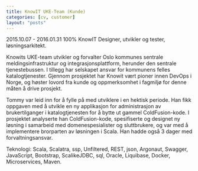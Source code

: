 ```yaml
---
title: KnowIT UKE-Team (Kunde)
categories: [cv, customer]
layout: "posts"
---
```


2015.10.07 - 2016.01.31	100%
KnowIT
Designer, utvikler og tester, løsningsarkitekt.

Knowits UKE-team utvikler og forvalter Oslo kommunes sentrale meldingsinfrastruktur og integrasjonsplattform, herunder den sentrale tjenestebussen. I tillegg har selskapet ansvar for kommunens felles katalogtjenester. Gjennom prosjektet har Knowit vært pioner innen DevOps i Norge, og høster lovord fra kunde og oppmerksomhet i fagmiljø for denne måten å drive prosjekt.

Tommy var leid inn for å fylle på med utviklere i en hektisk periode. Han fikk oppgaven med å utvikle en ny applikasjon for administrasjon av brukertilganger i katalogtjenesten for å bytte ut gammel ColdFusion-kode. I prosjektet analyserte han ColdFusion-kode, spesifiserte og designet ny løsning i samarbeid med domenespesialister og sluttbrukere, og var med å implementere brorparten av løsningen i Scala. Han hadde også 3 dager med forvaltningsansvar.

Teknologi: Scala, Scalatra, ssp, Unfiltered, REST, json, Argonaut, Swagger, JavaScript, Bootstrap, ScalikeJDBC, sql, Oracle, Liquibase, Docker, Microservices, Maven.

